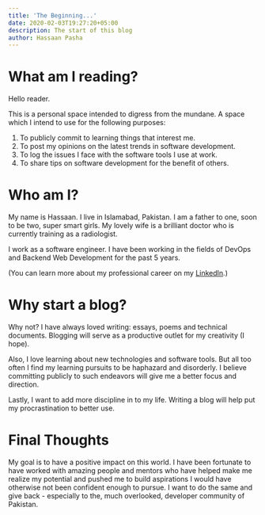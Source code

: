```yaml
---
title: 'The Beginning...'
date: 2020-02-03T19:27:20+05:00
description: The start of this blog
author: Hassaan Pasha
---
```


# What am I reading?

Hello reader.

This is a personal space intended to digress from the mundane. A space which I intend to use for the following purposes:

1. To publicly commit to learning things that interest me.
2. To post my opinions on the latest trends in software development.
3. To log the issues I face with the software tools I use at work.
4. To share tips on software development for the benefit of others.

# Who am I?

My name is Hassaan. I live in Islamabad, Pakistan. I am a father to one, soon to be two, super smart girls. My lovely wife is a brilliant doctor who is currently training as a radiologist.

I work as a software engineer. I have been working in the fields of DevOps and Backend Web Development for the past 5 years.

(You can learn more about my professional career on my [LinkedIn](https://www.linkedin.com/in/hassaan-pasha/).)

# Why start a blog?

Why not? I have always loved writing: essays, poems and technical documents. Blogging will serve as a productive outlet for my creativity (I hope).

Also, I love learning about new technologies and software tools. But all too often I find my learning pursuits to be haphazard and disorderly. I believe committing publicly to such endeavors will give me a better focus and direction.

Lastly, I want to add more discipline in to my life. Writing a blog will help put my procrastination to better use.

# Final Thoughts

My goal is to have a positive impact on this world. I have been fortunate to have worked with amazing people and mentors who have helped make me realize my potential and pushed me to build aspirations I would have otherwise not been confident enough to pursue. I want to do the same and give back - especially to the, much overlooked, developer community of Pakistan.
